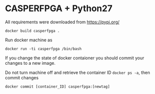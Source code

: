 # CASPERFPGA + Python27

All requirements were downloaded from https://pypi.org/

```
docker build casperfpga .
```

Run docker machine as

```
docker run -ti casperfpga /bin/bash
```

If you change the state of docker contaioner you should commit your changes to a new image.

Do not turn machine off and retrieve the container ID `docker ps -a`, then commit changes

```
docker commit [container_ID] casperfpga:[newtag]
```
